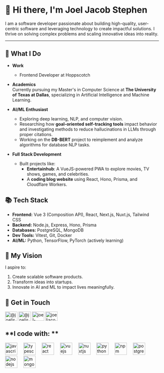 
# 👋 Hi there, I'm **Joel Jacob Stephen**

I am a software developer passionate about building high-quality, user-centric software and leveraging technology to create impactful solutions. I thrive on solving complex problems and scaling innovative ideas into reality.

---

## 🚀 **What I Do**
- **Work** 
  - Frontend Developer at Hoppscotch 

- **Academics**  
  Currently pursuing my Master's in Computer Science at **The University of Texas at Dallas**, specializing in Artificial Intelligence and Machine Learning.

- **AI/ML Enthusiast**  
  - Exploring deep learning, NLP, and computer vision.  
  - Researching how **goal-oriented self-tracking tools** impact behavior and investigating methods to reduce hallucinations in LLMs through proper citations.  
  - Working on the **DB-BERT** project to reimplement and analyze algorithms for database NLP tasks.

- **Full Stack Development**  
  - Built projects like:
    - **Entertainhub**: A VueJS-powered PWA to explore movies, TV shows, games, and celebrities.  
    - A **coding blog website** using React, Hono, Prisma, and Cloudflare Workers.  


## 📚 **Tech Stack**
- **Frontend:** Vue 3 (Composition API), React, Next.js, Nuxt.js, Tailwind CSS  
- **Backend:** Node.js, Express, Hono, Prisma  
- **Databases:** PostgreSQL, MongoDB  
- **Dev Tools:** Vitest, Git, Docker  
- **AI/ML:** Python, TensorFlow, PyTorch (actively learning)



## 🌟 **My Vision**
I aspire to:  
1. Create scalable software products.  
2. Transform ideas into startups.  
3. Innovate in AI and ML to impact lives meaningfully.



## 🌟 **Get in Touch**
<p align="left">
<a href="https://dev.to/@joeljs10" target="blank"><img align="center" src="https://cdn.jsdelivr.net/npm/simple-icons@3.0.1/icons/dev-dot-to.svg" alt="@joeljs10" height="30" width="40" /></a>
<a href="https://x.com/joeldevtunes" target="blank"><img align="center" src="https://raw.githubusercontent.com/rahuldkjain/github-profile-readme-generator/master/src/images/icons/Social/twitter.svg" alt="@joeljs_10" height="30" width="40" /></a>
<a href="https://linkedin.com/in/joel-jacob-stephen" target="blank"><img align="center" src="https://raw.githubusercontent.com/rahuldkjain/github-profile-readme-generator/master/src/images/icons/Social/linked-in-alt.svg" alt="joel-jacob-stephen" height="30" width="40" /></a>
<a href="https://www.leetcode.com/joeljacobstephen" target="blank"><img align="center" src="https://raw.githubusercontent.com/rahuldkjain/github-profile-readme-generator/master/src/images/icons/Social/leet-code.svg" alt="joeljacobstephen" height="30" width="40" /></a>
</p>

## **I code with: **

<div align="left">
  <img src="https://cdn.jsdelivr.net/gh/devicons/devicon/icons/javascript/javascript-original.svg" height="40" alt="javascript logo"  />
  <img width="12" />
  <img src="https://cdn.jsdelivr.net/gh/devicons/devicon/icons/typescript/typescript-original.svg" height="40" alt="typescript logo"  />
  <img width="12" />
  <img src="https://cdn.jsdelivr.net/gh/devicons/devicon/icons/react/react-original.svg" height="40" alt="react logo"  />
  <img width="12" />
  <img src="https://cdn.jsdelivr.net/gh/devicons/devicon/icons/vuejs/vuejs-original.svg" height="40" alt="vuejs logo"  />
  <img width="12" />
  <img src="https://cdn.jsdelivr.net/gh/devicons/devicon/icons/nuxtjs/nuxtjs-original.svg" height="40" alt="nuxtjs logo"  />
  <img width="12" />
  <img src="https://cdn.jsdelivr.net/gh/devicons/devicon/icons/python/python-original.svg" height="40" alt="python logo"  />
  <img width="12" />
  <img src="https://cdn.jsdelivr.net/gh/devicons/devicon/icons/npm/npm-original-wordmark.svg" height="40" alt="npm logo"  />
  <img width="12" />
  <img src="https://cdn.jsdelivr.net/gh/devicons/devicon/icons/postgresql/postgresql-original.svg" height="40" alt="postgresql logo"  />
  <img width="12" />
  <img src="https://cdn.jsdelivr.net/gh/devicons/devicon/icons/nodejs/nodejs-original.svg" height="40" alt="nodejs logo"  />
  <img width="12" />
  <img src="https://cdn.jsdelivr.net/gh/devicons/devicon/icons/mongodb/mongodb-original.svg" height="40" alt="mongodb logo"  />
</div>





